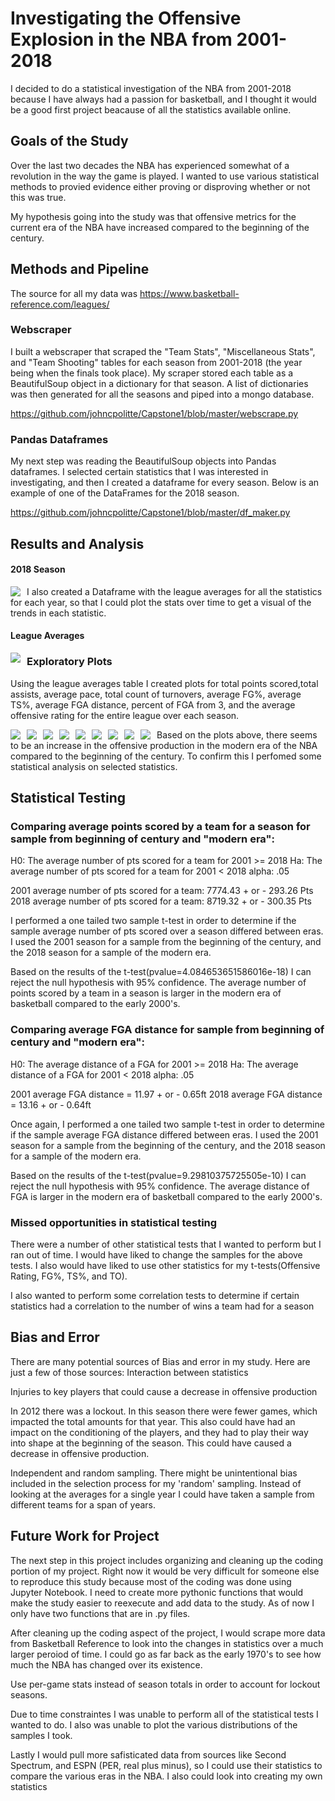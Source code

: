 # Investigating the Offensive Explosion in the NBA from 2001-2018

I decided to do a statistical investigation of the NBA from 2001-2018 because I have always had a passion for basketball, and I thought it would be a good first project beacause of all the statistics available online. 


## Goals of the Study

Over the last two decades the NBA has experienced somewhat of a revolution in the way the game is played. I wanted to use various statistical methods to provied evidence either proving or disproving whether or not this was true. 

My hypothesis going into the study was that offensive metrics for the current era of the NBA have increased compared to the beginning of the century. 

## Methods and Pipeline
The source for all my data was https://www.basketball-reference.com/leagues/ 

### Webscraper
I built a webscraper that scraped the "Team Stats", "Miscellaneous Stats", and "Team Shooting" tables for each season from 2001-2018 (the year being when the finals took place). My scraper stored each table as a BeautifulSoup object in a dictionary for that season. A list of dictionaries was then generated for all the seasons and piped into a mongo database.

https://github.com/johncpolitte/Capstone1/blob/master/webscrape.py

### Pandas Dataframes
My next step was reading the BeautifulSoup objects into Pandas dataframes. I selected certain statistics that I was interested in investigating, and then I created a dataframe for every season. 
Below is an example of one of the DataFrames for the 2018 season.

https://github.com/johncpolitte/Capstone1/blob/master/df_maker.py

## Results and Analysis
#### 2018 Season
<img src="imgs/table_example.png"
    style="float: left; margin-right: 10px;" />

I also created a Dataframe with the league averages for all the statistics for each year, so that I could plot the stats over time to get a visual of the trends in each statistic. 

#### League Averages 
<img src="imgs/League_averages.png"
    style="float: left; margin-right: 10px;" />


### Exploratory Plots
Using the league averages table I created plots for total points scored,total assists, average pace, total count of turnovers, average FG%, average TS%, average FGA distance, percent of FGA from 3, and the average offensive rating for the entire league over each season. 

<img src="imgs/Total_points.png"
    style="float: left; margin-right: 10px;" />

<img src="imgs/Assist_totals.png"
    style="float: left; margin-right: 10px;" />

<img src="imgs/Pace.png"
    style="float: left; margin-right: 10px;" />

<img src="imgs/Turnovers.png"
    style="float: left; margin-right: 10px;" />

<img src="imgs/FGp.png"
    style="float: left; margin-right: 10px;" />

<img src="imgs/TSp.png"
    style="float: left; margin-right: 10px;" />

<img src="imgs/FGDistance.png"
    style="float: left; margin-right: 10px;" />

<img src="imgs/FG_from3.png"
    style="float: left; margin-right: 10px;" />

<img src="imgs/ORtg.png"
    style="float: left; margin-right: 10px;" />



Based on the plots above, there seems to be an increase in the offensive production in the modern era of the NBA compared to the beginning of the century. To confirm this I perfomed some statistical analysis on selected statistics. 

## Statistical Testing

### Comparing average points scored by a team for a season for sample from beginning of century and "modern era":
H0: The average number of pts scored for a team for 2001 >= 2018
Ha: The average number of pts scored for a team for 2001 < 2018
alpha: .05

2001 average number of pts scored for a team: 7774.43 + or - 293.26 Pts
2018 average number of pts scored for a team: 8719.32 + or - 300.35 Pts

 I performed a one tailed two sample t-test in order to determine if the sample average number of pts scored over a season differed between eras. I used the 2001 season for a sample from the beginning of the century, and the 2018 season for a sample of the modern era. 

Based on the results of the t-test(pvalue=4.084653651586016e-18) I can reject the null hypothesis with 95% confidence. The average number of points scored by a team in a season is larger in the modern era of basketball compared to the early 2000's.

 

### Comparing average FGA distance for sample from beginning of century and "modern era": 
H0: The average distance of a FGA for 2001 >= 2018
Ha: The average distance of a FGA for 2001 < 2018
alpha: .05

2001 average FGA distance = 11.97 + or - 0.65ft
2018 average FGA distance = 13.16 + or - 0.64ft

Once again, I performed a one tailed two sample t-test in order to determine if the sample average FGA distance differed between eras. I used the 2001 season for a sample from the beginning of the century, and the 2018 season for a sample of the modern era. 

Based on the results of the t-test(pvalue=9.29810375725505e-10) I can reject the null hypothesis with 95% confidence. The average distance of FGA is larger in the modern era of basketball compared to the early 2000's.

### Missed opportunities in statistical testing
There were a number of other statistical tests that I wanted to perform but I ran out of time. I would have liked to change the samples for the above tests. I also would have liked to use other statistics for my t-tests(Offensive Rating, FG%, TS%, and TO).

I also wanted to perform some correlation tests to determine if certain statistics had a correlation to the number of wins a team had for a season

## Bias and Error
There are many potential sources of Bias and error in my study. Here are just a few of those sources:
Interaction between statistics

Injuries to key players that could cause a decrease in offensive production

In 2012 there was a lockout. In this season there were fewer games, which impacted the total amounts for that year. This also could have had an impact on the conditioning of the players, and they had to play their way into shape at the beginning of the season. This could have caused a decrease in offensive production.

Independent and random sampling. There might be unintentional bias included in the selection process for my 'random' sampling. Instead of looking at the averages for a single year I could have taken a sample from different teams for a span of years. 


## Future Work for Project
The next step in this project includes organizing and cleaning up the coding portion of my project. Right now it would be very difficult for someone else to reproduce this study because most of the coding was done using Jupyter Notebook. I need to create more pythonic functions that would make the study easier to reexecute and add data to the study. As of now I only have two functions that are in .py files. 

After cleaning up the coding aspect of the project, I would scrape more data from Basketball Reference to look into the changes in statistics over a much larger peroiod of time. I could go as far back as the early 1970's to see how much the NBA has changed over its existence.

Use per-game stats instead of season totals in order to account for lockout seasons. 

Due to time constraintes I was unable to perform all of the statistical tests I wanted to do. I also was unable to plot the various distributions of the samples I took. 

Lastly I would pull more safisticated data from sources like Second Spectrum, and ESPN (PER, real plus minus), so I could use their statistics to compare the various eras in the NBA. I also could look into creating my own statistics